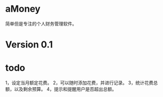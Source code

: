 aMoney
======
简单但是专注的个人财务管理软件。

Version 0.1
=====

todo
=====
1，设定当月额定花费。
2，可以随时添加花费，并进行记录。
3，统计花费总额，以及剩余预算。
4，提示和提醒用户是否超出总额。